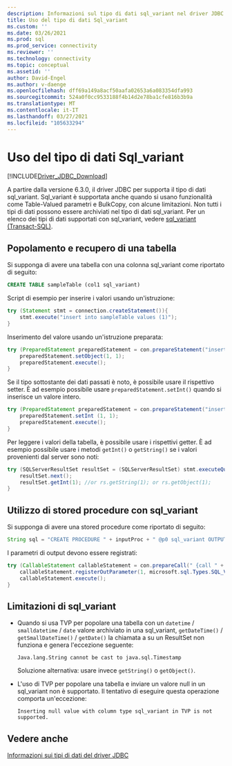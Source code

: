 ```yaml
---
description: Informazioni sul tipo di dati sql_variant nel driver JDBC e su come può essere utilizzato per supportare i parametri con valori di tabella (TVP) e la copia bulk.
title: Uso del tipo di dati Sql_variant
ms.custom: ''
ms.date: 03/26/2021
ms.prod: sql
ms.prod_service: connectivity
ms.reviewer: ''
ms.technology: connectivity
ms.topic: conceptual
ms.assetid: ''
author: David-Engel
ms.author: v-daenge
ms.openlocfilehash: dff69a149a8acf50aafa02653a6a083354dfa993
ms.sourcegitcommit: 524a0f0cc9533188f4b14d2e78ba1cfe816b3b9a
ms.translationtype: MT
ms.contentlocale: it-IT
ms.lasthandoff: 03/27/2021
ms.locfileid: "105633294"
---
```

# <a name="using-sql_variant-data-type"></a>Uso del tipo di dati Sql_variant

[!INCLUDE[Driver_JDBC_Download](../../includes/driver_jdbc_download.md)]

A partire dalla versione 6.3.0, il driver JDBC per supporta il tipo di dati sql_variant. Sql_variant è supportata anche quando si usano funzionalità come Table-Valued parametri e BulkCopy, con alcune limitazioni. Non tutti i tipi di dati possono essere archiviati nel tipo di dati sql_variant. Per un elenco dei tipi di dati supportati con sql_variant, vedere [sql_variant (Transact-SQL)](../../t-sql/data-types/sql-variant-transact-sql.md).

## <a name="populating-and-retrieving-a-table"></a>Popolamento e recupero di una tabella

Si supponga di avere una tabella con una colonna sql_variant come riportato di seguito:

```sql
CREATE TABLE sampleTable (col1 sql_variant)
```

Script di esempio per inserire i valori usando un'istruzione:

```java
try (Statement stmt = connection.createStatement()){
    stmt.execute("insert into sampleTable values (1)");
}
```

Inserimento del valore usando un'istruzione preparata:

```java
try (PreparedStatement preparedStatement = con.prepareStatement("insert into sampleTable values (?)")) {
    preparedStatement.setObject(1, 1);
    preparedStatement.execute();
}
```

Se il tipo sottostante dei dati passati è noto, è possibile usare il rispettivo setter. È ad esempio possibile usare `preparedStatement.setInt()` quando si inserisce un valore intero.

```java
try (PreparedStatement preparedStatement = con.prepareStatement("insert into table values (?)")) {
    preparedStatement.setInt (1, 1);
    preparedStatement.execute();
}
```

Per leggere i valori della tabella, è possibile usare i rispettivi getter. È ad esempio possibile usare i metodi `getInt()` o `getString()` se i valori provenienti dal server sono noti:

```java
try (SQLServerResultSet resultSet = (SQLServerResultSet) stmt.executeQuery("select * from sampleTable ")) {
    resultSet.next();
    resultSet.getInt(1); //or rs.getString(1); or rs.getObject(1);
}
```

## <a name="using-stored-procedures-with-sql_variant"></a>Utilizzo di stored procedure con sql_variant

Si supponga di avere una stored procedure come riportato di seguito:

```java
String sql = "CREATE PROCEDURE " + inputProc + " @p0 sql_variant OUTPUT AS SELECT TOP 1 @p0=col1 FROM sampleTable ";
```

I parametri di output devono essere registrati:

```java
try (CallableStatement callableStatement = con.prepareCall(" {call " + inputProc + " (?) }")) {
    callableStatement.registerOutParameter(1, microsoft.sql.Types.SQL_VARIANT);
    callableStatement.execute();
}
```

## <a name="limitations-of-sql_variant"></a>Limitazioni di sql_variant

- Quando si usa TVP per popolare una tabella con un `datetime` / `smalldatetime` / `date` valore archiviato in una sql_variant, `getDateTime()` / `getSmallDateTime()` / `getDate()` la chiamata a su un ResultSet non funziona e genera l'eccezione seguente:

    `Java.lang.String cannot be cast to java.sql.Timestamp`

    Soluzione alternativa: usare invece `getString()` o `getObject()`.

- L'uso di TVP per popolare una tabella e inviare un valore null in un sql_variant non è supportato. Il tentativo di eseguire questa operazione comporta un'eccezione:

    `Inserting null value with column type sql_variant in TVP is not supported.`

## <a name="see-also"></a>Vedere anche

[Informazioni sui tipi di dati del driver JDBC](understanding-the-jdbc-driver-data-types.md)
